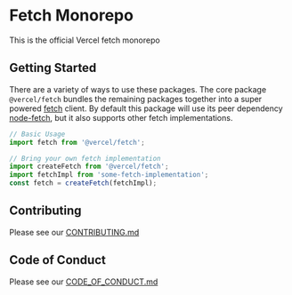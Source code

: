 # Fetch Monorepo

This is the official Vercel fetch monorepo

## Getting Started

There are a variety of ways to use these packages. The core package `@vercel/fetch` bundles the remaining packages together into a super powered [fetch]() client. By default this package will use its peer dependency [node-fetch](), but it also supports other fetch implementations.

```js
// Basic Usage
import fetch from '@vercel/fetch';
```

```js
// Bring your own fetch implementation
import createFetch from '@vercel/fetch';
import fetchImpl from 'some-fetch-implementation';
const fetch = createFetch(fetchImpl);
```

## Contributing

Please see our [CONTRIBUTING.md](./CONTRIBUTING.md)

## Code of Conduct

Please see our [CODE_OF_CONDUCT.md](./CODE_OF_CONDUCT.md)
